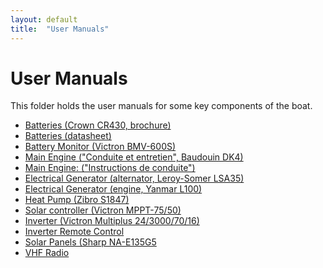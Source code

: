 ```yaml
---
layout: default
title:  "User Manuals"
---
```


User Manuals
============

This folder holds the user manuals for some key components of the
boat.


* [Batteries (Crown CR430, brochure)](batteries-brochure.pdf)
* [Batteries (datasheet)](batteries-datasheet.pdf)
* [Battery Monitor (Victron BMV-600S)](battery-monitor.pdf)
* [Main Engine ("Conduite et entretien", Baudouin DK4)](BAUDOUIN-DK-Conduite_et_entretien-3.pdf)
* [Main Engine: ("Instructions de conduite")](BAUDOUIN-DK-Instructions_de_conduite-3.pdf)
* [Electrical Generator (alternator, Leroy-Somer LSA35)](genset-alternator.pdf)
* [Electrical Generator (engine, Yanmar L100)](genset-engine.pdf)
* [Heat Pump (Zibro S1847)](heat-pump.pdf)
* [Solar controller (Victron MPPT-75/50)](MPPT-manual.pdf)
* [Inverter (Victron Multiplus 24/3000/70/16)](Multiplus-manual.pdf)
* [Inverter Remote Control](multi-control-panel.pdf)
* [Solar Panels (Sharp NA-E135G5](solar-panels-brochure.pdf)
* [VHF Radio](vhf-manual.pdf)


